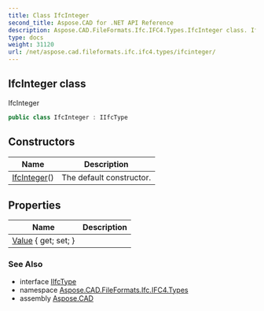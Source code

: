 ```yaml
---
title: Class IfcInteger
second_title: Aspose.CAD for .NET API Reference
description: Aspose.CAD.FileFormats.Ifc.IFC4.Types.IfcInteger class. IfcInteger
type: docs
weight: 31120
url: /net/aspose.cad.fileformats.ifc.ifc4.types/ifcinteger/
---
```

## IfcInteger class

IfcInteger

```csharp
public class IfcInteger : IIfcType
```

## Constructors

| Name | Description |
| --- | --- |
| [IfcInteger](ifcinteger/)() | The default constructor. |

## Properties

| Name | Description |
| --- | --- |
| [Value](../../aspose.cad.fileformats.ifc.ifc4.types/ifcinteger/value/) { get; set; } |  |

### See Also

* interface [IIfcType](../../aspose.cad.fileformats.ifc/iifctype/)
* namespace [Aspose.CAD.FileFormats.Ifc.IFC4.Types](../../aspose.cad.fileformats.ifc.ifc4.types/)
* assembly [Aspose.CAD](../../)


